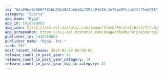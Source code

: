 ```yaml
---
id: "0da09ec0046674816b20b48df3ebd0a7293c94318c3e75ae97cabbf5475eb705"
category: "Sports"
app_name: "Byga"
app_id: 1416710083
app_icon: https://is1-ssl.mzstatic.com/image/thumb/Purple116/v4/7f/cb/1f/7fcb1fde-ccdd-f555-e1d8-f78eaa527dc2/AppIcon-byga-0-0-1x_U007emarketing-0-10-0-85-220.png/1024x1024bb.png
app_screenshot: https://is1-ssl.mzstatic.com/image/thumb/PurpleSource116/v4/4d/df/64/4ddf64f0-65c8-b5e0-adf3-448749bf9727/9f056309-912f-499e-a101-60df311fb2bc_appstore_5.5_1.jpg/1242x2208bb.png
publisher_id: 1416710082
publisher_name: "Byga, Inc."
rank: 507
most_recent_release: 2024-01-22 00:00:00
release_count_in_past_year: 16
release_count_in_past_year_category: 14
release_count_in_past_year_top_in_category: 32
---
```

